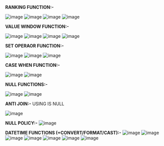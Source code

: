 **RANKING FUNCTION:-**

![image](https://github.com/user-attachments/assets/ffaeaa28-09fc-4ef5-95d4-ec7faee6f3cc)
![image](https://github.com/user-attachments/assets/47d41496-7700-4623-be7e-01be1d993967)
![image](https://github.com/user-attachments/assets/c608ad59-a9ba-4e11-be5b-46bfb1320113)
![image](https://github.com/user-attachments/assets/b7f1a2d8-0838-496a-b4aa-36ae50507c66)

**VALUE WINDOW FUNCTION:-**

![image](https://github.com/user-attachments/assets/7014b93e-02ee-4df9-9198-4039c50956cf)
![image](https://github.com/user-attachments/assets/7e5c9b27-e3e5-475e-9c28-c028f7151b6c)
![image](https://github.com/user-attachments/assets/cf92603c-09c3-4821-912d-b0db45ef7464)
![image](https://github.com/user-attachments/assets/50c6a31a-1dfb-4582-a726-e8f150b4bcae)

**SET OPERAOR FUNCTION:-**

![image](https://github.com/user-attachments/assets/4180feac-104a-4c23-a818-835f05682c4e)
![image](https://github.com/user-attachments/assets/345f790b-7c1c-4912-9db6-b8d831fa4b23)
![image](https://github.com/user-attachments/assets/965896c3-1ac8-43e9-9ca3-345094739132)

**CASE WHEN FUNCTION:-**

![image](https://github.com/user-attachments/assets/c4ebd947-0c43-425c-b9e5-ab6142e92ef3)
![image](https://github.com/user-attachments/assets/3ec0d180-daa4-4a14-8970-985c37d34ac7)

**NULL FUNCTIONS:-**

![image](https://github.com/user-attachments/assets/22e4527e-f607-4aef-9c84-349f35b67246)
![image](https://github.com/user-attachments/assets/ac20a548-a12f-4851-b601-c08080c6420c)

__ANTI JOIN:-__ USING IS NULL

![image](https://github.com/user-attachments/assets/a7a45fdc-8ca2-4c98-9491-a514b24269ab)

**NULL POLICY:-**
![image](https://github.com/user-attachments/assets/a9c4ea56-40f4-4e1e-a578-847444a4ac6b)

**DATETIME FUNCTIONS (+CONVERT/FORMAT/CAST):-**
![image](https://github.com/user-attachments/assets/6191792b-a3a2-4b13-8afc-d64e3acd01a6)
![image](https://github.com/user-attachments/assets/5af9327d-f075-41ba-b8b3-bb4b6fbca7e2)
![image](https://github.com/user-attachments/assets/fc500fff-a204-4016-bb00-f135a9021741)
![image](https://github.com/user-attachments/assets/f6f26a0b-9d55-4c8d-a45f-8e5313f04474)
![image](https://github.com/user-attachments/assets/da9da8ee-e940-445c-bce7-97f6abdec066)
![image](https://github.com/user-attachments/assets/11840fe0-113d-474b-83e7-ae30f8d5ae70)
![image](https://github.com/user-attachments/assets/4d28f405-d8de-4922-aabc-19870d2b1e5d)





